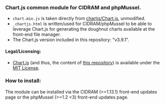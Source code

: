 ### Chart.js common module for CIDRAM and phpMussel.

- `chart.min.js` is taken directly from [chartjs/Chart.js](https://github.com/chartjs/Chart.js), unmodified.
- `_chartjs.html` is written/used for CIDRAM/phpMussel to be able to leverage Chart.js for generating the doughnut charts available at the front-end file manager.
- The Chart.js version included in this repository: "v3.9.1".

#### Legal/Licensing:
- [Chart.js](https://github.com/chartjs/Chart.js) (and thus, the content of [this repository](https://github.com/Maikuolan/Chart.js-Common-Module)) is available under the [MIT License](https://opensource.org/licenses/MIT).

### How to install:
The module can be installed via the CIDRAM (>=1.13.1) front-end updates page or the phpMussel (>=1.2 <3) front-end updates page.
